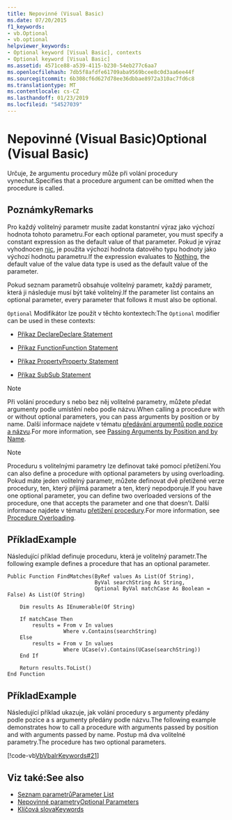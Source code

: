 ```yaml
---
title: Nepovinné (Visual Basic)
ms.date: 07/20/2015
f1_keywords:
- vb.Optional
- vb.optional
helpviewer_keywords:
- Optional keyword [Visual Basic], contexts
- Optional keyword [Visual Basic]
ms.assetid: 4571ce88-a539-4115-b230-54eb277c6aa7
ms.openlocfilehash: 7db5f8afdfe61709aba9569bcee8c0d3aa6ee44f
ms.sourcegitcommit: 6b308cf6d627d78ee36dbbae8972a310ac7fd6c8
ms.translationtype: MT
ms.contentlocale: cs-CZ
ms.lasthandoff: 01/23/2019
ms.locfileid: "54527039"
---
```

# <a name="optional-visual-basic"></a><span data-ttu-id="c8d2a-102">Nepovinné (Visual Basic)</span><span class="sxs-lookup"><span data-stu-id="c8d2a-102">Optional (Visual Basic)</span></span>
<span data-ttu-id="c8d2a-103">Určuje, že argumentu procedury může při volání procedury vynechat.</span><span class="sxs-lookup"><span data-stu-id="c8d2a-103">Specifies that a procedure argument can be omitted when the procedure is called.</span></span>  
  
## <a name="remarks"></a><span data-ttu-id="c8d2a-104">Poznámky</span><span class="sxs-lookup"><span data-stu-id="c8d2a-104">Remarks</span></span>  
 <span data-ttu-id="c8d2a-105">Pro každý volitelný parametr musíte zadat konstantní výraz jako výchozí hodnota tohoto parametru.</span><span class="sxs-lookup"><span data-stu-id="c8d2a-105">For each optional parameter, you must specify a constant expression as the default value of that parameter.</span></span> <span data-ttu-id="c8d2a-106">Pokud je výraz vyhodnocen [nic](../../../visual-basic/language-reference/nothing.md), je použita výchozí hodnota datového typu hodnoty jako výchozí hodnotu parametru.</span><span class="sxs-lookup"><span data-stu-id="c8d2a-106">If the expression evaluates to [Nothing](../../../visual-basic/language-reference/nothing.md), the default value of the value data type is used as the default value of the parameter.</span></span>  
  
 <span data-ttu-id="c8d2a-107">Pokud seznam parametrů obsahuje volitelný parametr, každý parametr, která ji následuje musí být také volitelný.</span><span class="sxs-lookup"><span data-stu-id="c8d2a-107">If the parameter list contains an optional parameter, every parameter that follows it must also be optional.</span></span>  
  
 <span data-ttu-id="c8d2a-108">`Optional` Modifikátor lze použít v těchto kontextech:</span><span class="sxs-lookup"><span data-stu-id="c8d2a-108">The `Optional` modifier can be used in these contexts:</span></span>  
  
-   [<span data-ttu-id="c8d2a-109">Příkaz Declare</span><span class="sxs-lookup"><span data-stu-id="c8d2a-109">Declare Statement</span></span>](../../../visual-basic/language-reference/statements/declare-statement.md)  
  
-   [<span data-ttu-id="c8d2a-110">Příkaz Function</span><span class="sxs-lookup"><span data-stu-id="c8d2a-110">Function Statement</span></span>](../../../visual-basic/language-reference/statements/function-statement.md)  
  
-   [<span data-ttu-id="c8d2a-111">Příkaz Property</span><span class="sxs-lookup"><span data-stu-id="c8d2a-111">Property Statement</span></span>](../../../visual-basic/language-reference/statements/property-statement.md)  
  
-   [<span data-ttu-id="c8d2a-112">Příkaz Sub</span><span class="sxs-lookup"><span data-stu-id="c8d2a-112">Sub Statement</span></span>](../../../visual-basic/language-reference/statements/sub-statement.md)  
  
> [!NOTE]
>  <span data-ttu-id="c8d2a-113">Při volání procedury s nebo bez něj volitelné parametry, můžete předat argumenty podle umístění nebo podle názvu.</span><span class="sxs-lookup"><span data-stu-id="c8d2a-113">When calling a procedure with or without optional parameters, you can pass arguments by position or by name.</span></span> <span data-ttu-id="c8d2a-114">Další informace najdete v tématu [předávání argumentů podle pozice a názvu](../../../visual-basic/programming-guide/language-features/procedures/passing-arguments-by-position-and-by-name.md).</span><span class="sxs-lookup"><span data-stu-id="c8d2a-114">For more information, see [Passing Arguments by Position and by Name](../../../visual-basic/programming-guide/language-features/procedures/passing-arguments-by-position-and-by-name.md).</span></span>  
  
> [!NOTE]
>  <span data-ttu-id="c8d2a-115">Proceduru s volitelnými parametry lze definovat také pomocí přetížení.</span><span class="sxs-lookup"><span data-stu-id="c8d2a-115">You can also define a procedure with optional parameters by using overloading.</span></span> <span data-ttu-id="c8d2a-116">Pokud máte jeden volitelný parametr, můžete definovat dvě přetížené verze procedury, ten, který přijímá parametr a ten, který nepodporuje.</span><span class="sxs-lookup"><span data-stu-id="c8d2a-116">If you have one optional parameter, you can define two overloaded versions of the procedure, one that accepts the parameter and one that doesn’t.</span></span> <span data-ttu-id="c8d2a-117">Další informace najdete v tématu [přetížení procedury](../../../visual-basic/programming-guide/language-features/procedures/procedure-overloading.md).</span><span class="sxs-lookup"><span data-stu-id="c8d2a-117">For more information, see [Procedure Overloading](../../../visual-basic/programming-guide/language-features/procedures/procedure-overloading.md).</span></span>  
  
## <a name="example"></a><span data-ttu-id="c8d2a-118">Příklad</span><span class="sxs-lookup"><span data-stu-id="c8d2a-118">Example</span></span>  
 <span data-ttu-id="c8d2a-119">Následující příklad definuje proceduru, která je volitelný parametr.</span><span class="sxs-lookup"><span data-stu-id="c8d2a-119">The following example defines a procedure that has an optional parameter.</span></span>  
  
```  
Public Function FindMatches(ByRef values As List(Of String),  
                            ByVal searchString As String,  
                            Optional ByVal matchCase As Boolean = False) As List(Of String)  
  
    Dim results As IEnumerable(Of String)  
  
    If matchCase Then  
        results = From v In values  
                  Where v.Contains(searchString)  
    Else  
        results = From v In values  
                  Where UCase(v).Contains(UCase(searchString))  
    End If  
  
    Return results.ToList()  
End Function  
```  
  
## <a name="example"></a><span data-ttu-id="c8d2a-120">Příklad</span><span class="sxs-lookup"><span data-stu-id="c8d2a-120">Example</span></span>  
 <span data-ttu-id="c8d2a-121">Následující příklad ukazuje, jak volání procedury s argumenty předány podle pozice a s argumenty předány podle názvu.</span><span class="sxs-lookup"><span data-stu-id="c8d2a-121">The following example demonstrates how to call a procedure with arguments passed by position and with arguments passed by name.</span></span> <span data-ttu-id="c8d2a-122">Postup má dva volitelné parametry.</span><span class="sxs-lookup"><span data-stu-id="c8d2a-122">The procedure has two optional parameters.</span></span>  
  
 [!code-vb[VbVbalrKeywords#21](../../../visual-basic/language-reference/codesnippet/VisualBasic/optional_1.vb)]  
  
## <a name="see-also"></a><span data-ttu-id="c8d2a-123">Viz také:</span><span class="sxs-lookup"><span data-stu-id="c8d2a-123">See also</span></span>
- [<span data-ttu-id="c8d2a-124">Seznam parametrů</span><span class="sxs-lookup"><span data-stu-id="c8d2a-124">Parameter List</span></span>](../../../visual-basic/language-reference/statements/parameter-list.md)
- [<span data-ttu-id="c8d2a-125">Nepovinné parametry</span><span class="sxs-lookup"><span data-stu-id="c8d2a-125">Optional Parameters</span></span>](../../../visual-basic/programming-guide/language-features/procedures/optional-parameters.md)
- [<span data-ttu-id="c8d2a-126">Klíčová slova</span><span class="sxs-lookup"><span data-stu-id="c8d2a-126">Keywords</span></span>](../../../visual-basic/language-reference/keywords/index.md)

